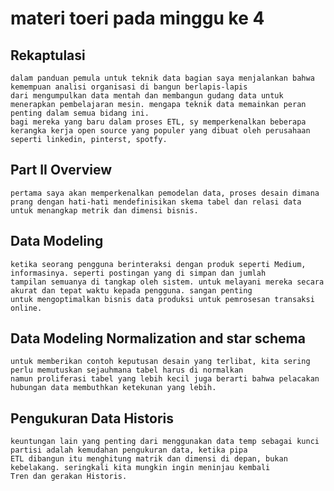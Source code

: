 # materi toeri pada minggu ke 4

## Rekaptulasi
    dalam panduan pemula untuk teknik data bagian saya menjalankan bahwa kemempuan analisi organisasi di bangun berlapis-lapis
    dari mengumpulkan data mentah dan membangun gudang data untuk menerapkan pembelajaran mesin. mengapa teknik data memainkan peran 
    penting dalam semua bidang ini.
    bagi mereka yang baru dalam proses ETL, sy memperkenalkan beberapa kerangka kerja open source yang populer yang dibuat oleh perusahaan
    seperti linkedin, pinterst, spotfy.
    
## Part II Overview
    pertama saya akan memperkenalkan pemodelan data, proses desain dimana prang dengan hati-hati mendefinisikan skema tabel dan relasi data 
    untuk menangkap metrik dan dimensi bisnis. 
    
## Data Modeling
    ketika seorang pengguna berinteraksi dengan produk seperti Medium, informasinya. seperti postingan yang di simpan dan jumlah 
    tampilan semuanya di tangkap oleh sistem. untuk melayani mereka secara akurat dan tepat waktu kepada pengguna. sangan penting
    untuk mengoptimalkan bisnis data produksi untuk pemrosesan transaksi online. 
    
## Data Modeling Normalization and star schema
    untuk memberikan contoh keputusan desain yang terlibat, kita sering perlu memutuskan sejauhmana tabel harus di normalkan
    namun proliferasi tabel yang lebih kecil juga berarti bahwa pelacakan hubungan data membuthkan ketekunan yang lebih.
    
## Pengukuran Data Historis   
    keuntungan lain yang penting dari menggunakan data temp sebagai kunci partisi adalah kemudahan pengukuran data, ketika pipa 
    ETL dibangun itu menghitung matrik dan dimensi di depan, bukan kebelakang. seringkali kita mungkin ingin meninjau kembali
    Tren dan gerakan Historis.
    
    
